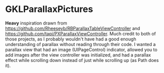 GKLParallaxPictures
===================

**Heavy** inspiration drawn from <https://github.com/Rheeseyb/RBParallaxTableViewController> and <https://github.com/tapi/PXParallaxViewController>.  Much credit to both of those projects, as I probably wouldn't have had a good enough understanding of parallax without reading through their code.  I wanted a parallax view that had an image (UIPageControl) indicator, allowed you to add images after the view controller was initialized, and had a parallax effect while scrolling down instead of just while scrolling up (as Path does it).
